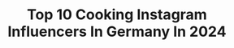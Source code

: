 ---
title: Top 10 Cooking Instagram Influencers In Germany In 2024
description: >-
  Find top cooking Instagram influencers in Germany in 2024. Most popular hashtags: #rezept #cooking #food #rezepte.
platform: Instagram
hits: 913
text_top: See the most popular Instagram influencers on inBeat.
text_bottom: inBeat has 913 Instagram influencers like this in Germany for you to collaborate.
profiles:
  - username: "seherxfatih"
    fullname: >-
      𝐒𝐄𝐇𝐄𝐑 ➰ 𝐅𝐀𝐓𝐈𝐇
    bio: >-
      mommy to be 👼🏻 Lifestyle • Fashion • Beauty • Cooking • 🏡🔨 Collab: seherxfatih@gmx.net 📷: @fs.media.photography 💍: @sxfatih
    location: "Germany"
    followers: 71705
    engagement: 997
    commentsToLikes: 0.020332
    id: clmugd28fkqk50j08h7y58t6h
    verified: false
    hashtags: "#babygirl, #iftar, #mommytobe, #itsagirl"
  - username: "officialxlinda"
    fullname: >-
      Linda
    bio: >-
      Interior • Lifestyle • Fashion • Cooking Owner @lindalashes.official Impressum @sestra.management
    location: "Germany"
    followers: 25041
    engagement: 568
    commentsToLikes: 0.014151
    id: clny0ajhe10j60j089oqma2ho
    verified: false
    hashtags: "#kitchen, #hausbau, #interiordesign, #minivlog"
  - username: "donlou_life"
    fullname: >-
      Streetwear ❤️‍🔥 Sneakerhead
    bio: >-
      #Fashion N #Sneaker's Chef Cooking Inspiration @donlou.pia Inquiries Only Email 📧 Content Creator 📸 Sneaker Seller Born 🇵🇹, 📍🇩🇪
    location: "Germany"
    followers: 7427
    engagement: 6413
    commentsToLikes: 0.141621
    id: ck8tbs4ilwwx00j78ngjl8do6
    verified: false
    hashtags: "#kickserd, #ootdfashion, #sneakerhead, #kicksonflre"
  - username: "kitcheridoo"
    fullname: >-
      KITCHERIDOO
    bio: >-
      Just cooking in free time...Hobbykoch aus PASSION an ehrlicher Küche... COOKING | REZEPTE | HAMBURG | TRIATHLON Meine REZEPTE findet ihr auf:
    location: "Germany"
    followers: 12571
    engagement: 355
    commentsToLikes: 0.115405
    id: ckqm27ve8tupr0j23ayzy2rtl
    verified: false
    hashtags: "#chicken, #einfacherezepte, #goodfood, #rezeptef"
  - username: "aluschis.kitchen"
    fullname: >-
      Ale
    bio: >-
      cooking is an act of love Ala’Ale🧑🏼‍🍳❤️ Wife: @hanadibeauty 👨‍👩‍👦‍👦 DAUERWERBESENDUNG Founder of @mimubykids
    location: "Germany"
    followers: 107023
    engagement: 1838
    commentsToLikes: 0.022719
    id: ck15ux6vzoxni0i19aosjlcsn
    verified: false
    hashtags: "#wife, #food, #dubistderabspannvomfilmundichsitzenochda, #mrandmrs"
  - username: "taraneh"
    fullname: >-
      Taraneh - Momlife, Beauty, Fashion & Lifestyle
    bio: >-
      Momlife with a Preemie, loves her cats , books, coffee, cooking, interior, beauty and simple outfits 🥰 info@taraneh.blog @impressum_taraneh
    location: "Germany"
    followers: 200349
    engagement: 233
    commentsToLikes: 0.031848
    id: ck0ttcxzf26s40i19ad58lgm5
    verified: false
    hashtags: "#westwing, #garnierdeutschland, #haarminute, #haarkur"
  - username: "cookingcatrin"
    fullname: >-
      cookingCatrin®
    bio: >-
      FOOD • TRAVEL • STORY*TELLER* 🗝🍽 Agency, cookbooks & food // travel magazine 🫶🏼 Mom of M & L 🏳 Austria. 🏡 die Kuchl | ✉️catrin@cookingcatrin.at
    location: "Germany"
    followers: 66415
    engagement: 200
    commentsToLikes: 0.108062
    id: ck55kc4vmyylp0i110mwerzbf
    verified: true
    hashtags: "#osterbrunch, #travelgram, #verlosung, #fr"
  - username: "considerlena"
    fullname: >-
      LENA (sie/ihr)
    bio: >-
      secondhand & conscious fashion 💃🏼 cooking @choppedtwice 🍝 gemeinsam mit @considerleonie considercologne@googlemail.com
    location: "Germany"
    followers: 96465
    engagement: 176
    commentsToLikes: 0.011341
    id: ck5hp7td1qw9p0i1154r1c1o3
    verified: false
    hashtags: "#whatiactuallywore, #unforus, #un, #outfitsoftheweek"
  - username: "xsxnicky"
    fullname: >-
      NicKy XSx
    bio: >-
      🌿Healthylifestyle 🤍 Cooking 💌xsxnicky@maxplusmgmt.de
    location: "Germany"
    followers: 24799
    engagement: 91
    commentsToLikes: 0.001513
    id: cl5l33b1d9bx70i23yil0a5ea
    verified: false
    hashtags: "#deliciousfood, #homemade, #foodlove, #foodinspo"
  - username: "fire_kitchen_official"
    fullname: >-
      🔥FIRE KITCHEN🔥
    bio: >-
      🔥outdoor cooking | handcrafted content🔥 MY WORLD 👇
    location: "Germany"
    followers: 174832
    engagement: 48
    commentsToLikes: 0.018700
    id: ck8tax07ttf8k0j78dajacx8w
    verified: false
    hashtags: "#meat, #bbqlover, #primitivetechnology, #outdoorcooking"
---